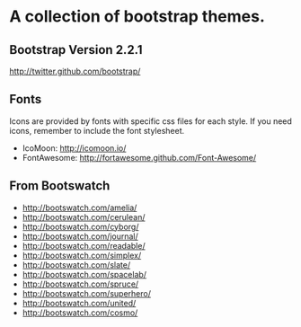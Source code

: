 # A collection of bootstrap themes.

## Bootstrap Version 2.2.1
http://twitter.github.com/bootstrap/

## Fonts
Icons are provided by fonts with specific css files for each style.
If you need icons, remember to include the font stylesheet.

 - IcoMoon: http://icomoon.io/
 - FontAwesome: http://fortawesome.github.com/Font-Awesome/

## From Bootswatch
 - http://bootswatch.com/amelia/
 - http://bootswatch.com/cerulean/
 - http://bootswatch.com/cyborg/
 - http://bootswatch.com/journal/
 - http://bootswatch.com/readable/
 - http://bootswatch.com/simplex/
 - http://bootswatch.com/slate/
 - http://bootswatch.com/spacelab/
 - http://bootswatch.com/spruce/
 - http://bootswatch.com/superhero/
 - http://bootswatch.com/united/
 - http://bootswatch.com/cosmo/